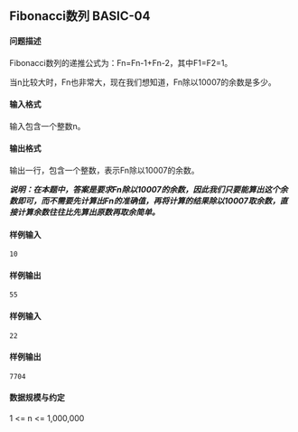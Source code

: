 ## Fibonacci数列 BASIC-04

#### 问题描述

Fibonacci数列的递推公式为：Fn=Fn-1+Fn-2，其中F1=F2=1。

当n比较大时，Fn也非常大，现在我们想知道，Fn除以10007的余数是多少。

#### 输入格式

输入包含一个整数n。

#### 输出格式

输出一行，包含一个整数，表示Fn除以10007的余数。

_**说明：在本题中，答案是要求Fn除以10007的余数，因此我们只要能算出这个余数即可，而不需要先计算出Fn的准确值，再将计算的结果除以10007取余数，直接计算余数往往比先算出原数再取余简单。**_

#### 样例输入

```
10
```

#### 样例输出

```
55
```

#### 样例输入

```
22
```

#### 样例输出

```
7704
```

#### 数据规模与约定

1 <= n <= 1,000,000